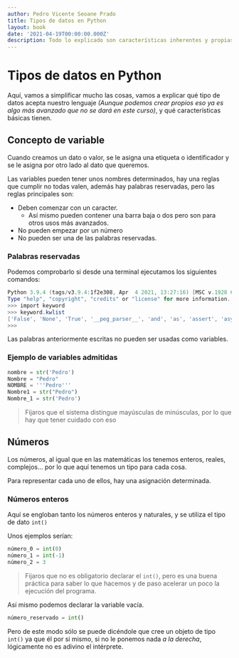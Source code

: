 ```yaml
---
author: Pedro Vicente Seoane Prado
title: Tipos de datos en Python
layout: book
date: '2021-04-19T00:00:00.000Z'
description: Todo lo explicado son características inherentes y propias, no se usa ninguna herramienta o recurso externo.
---
```


# Tipos de datos en Python

Aquí, vamos a simplificar mucho las cosas, vamos a explicar qué tipo de datos acepta nuestro lenguaje _\(Aunque podemos crear propios eso ya es algo más avanzado que no se dará en este curso\)_, y qué características básicas tienen.

## Concepto de variable

Cuando creamos un dato o valor, se le asigna una etiqueta o identificador y se le asigna por otro lado al dato que queremos.

Las variables pueden tener unos nombres determinados, hay una reglas que cumplir no todas valen, además hay palabras reservadas, pero las reglas principales son:

* Deben comenzar con un caracter.
  * Así mismo pueden contener una barra baja o dos pero son para otros usos más avanzados.
* No pueden empezar por un número
* No pueden ser una de las palabras reservadas.
  
### Palabras reservadas

Podemos comprobarlo si desde una terminal ejecutamos los siguientes comandos:

```powershell
Python 3.9.4 (tags/v3.9.4:1f2e308, Apr  4 2021, 13:27:16) [MSC v.1928 64 bit (AMD64)] on win32
Type "help", "copyright", "credits" or "license" for more information.
>>> import keyword
>>> keyword.kwlist
['False', 'None', 'True', '__peg_parser__', 'and', 'as', 'assert', 'async', 'await', 'break', 'class', 'continue', 'def', 'del', 'elif', 'else', 'except', 'finally', 'for', 'from', 'global', 'if', 'import', 'in', 'is', 'lambda', 'nonlocal', 'not', 'or', 'pass', 'raise', 'return', 'try', 'while', 'with', 'yield']
>>>
```

Las palabras anteriormente escritas no pueden ser usadas como variables.

### Ejemplo de variables admitidas

```python
nombre = str('Pedro')
Nombre = "Pedro"
NOMBRE = '''Pedro'''
Nombre1 = str("Pedro")
Nombre_1 = str('Pedro')
```

> Fijaros que el sistema distingue mayúsculas de minúsculas, por lo que hay que tener cuidado con eso

## Números

Los números, al igual que en las matemáticas los tenemos enteros, reales, complejos… por lo que aquí tenemos un tipo para cada cosa.

Para representar cada uno de ellos, hay una asignación determinada.

### Números enteros

Aquí se engloban tanto los números enteros y naturales, y se utiliza el tipo de dato `int()`

Unos ejemplos serían:

```python
número_0 = int(0)
número_1 = int(-1)
número_2 = 3
```

> Fijaros que no es obligatorio declarar el `int()`, pero es una buena práctica para saber lo que hacemos y de paso acelerar un poco la ejecución del programa.

Así mismo podemos declarar la variable vacía.

```python
número_reservado = int()
```

Pero de este modo sólo se puede dicéndole que cree un objeto de tipo `int()` ya que él por si mismo, si no le ponemos nada *a la derecha*, lógicamente no es adivino el intérprete.